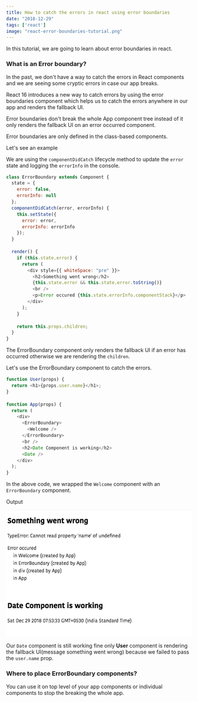 ```yaml
---
title: How to catch the errors in react using error boundaries
date: "2018-12-29"
tags: ['react']
image: "react-error-boundaries-tutorial.png"
---
```


In this tutorial, we are going to learn about error boundaries in react.


### What is an Error boundary?

In the past, we don't have a way to catch the errors in React components and we are seeing
some cryptic errors in case our app breaks.

React 16 introduces a new way to catch errors by using the error boundaries component
which helps us to catch the errors anywhere in our app and renders the fallback UI.

Error boundaries don't break the whole App component tree instead of it only renders the fallback UI
on an error occurred component.

Error boundaries are only defined in the class-based components.


Let's see an example

We are using the `componentDidCatch` lifecycle method to update the `error` state and logging the `errorInfo` in the console.

```js
class ErrorBoundary extends Component {
  state = {
    error: false,
    errorInfo: null
  };
  componentDidCatch(error, errorInfo) {
    this.setState({
      error: error,
      errorInfo: errorInfo
    });
  }

  render() {
    if (this.state.error) {
      return (
        <div style={{ whiteSpace: "pre" }}>
          <h2>Something went wrong</h2>
          {this.state.error && this.state.error.toString()}
          <br />
          <p>Error occured {this.state.errorInfo.componentStack}</p>
        </div>
      );
    }

    return this.props.children;
  }
}

```

The ErrorBoundary component only renders the fallback UI if an error has occurred otherwise we are rendering the `children`.


Let's use the ErrorBoundary component to catch the errors.


```js
function User(props) {
  return <h1>{props.user.name}</h1>;
}

function App(props) {
  return (
    <div>
      <ErrorBoundary>
        <Welcome />
      </ErrorBoundary>
      <br />
      <h2>Date Component is working</h2>
      <Date />
    </div>
  );
}
```
In the above code, we wrapped the `Welcome` component with an `ErrorBoundary` component.

Output

![react error boundaries component demo](./error-boundaries-react.png)

Our `Date` component is still working fine only __User__ component is rendering the
fallback UI(message something went wrong) because we failed to pass the `user.name` prop.



### Where to place ErrorBoundary components?

You can use it on top level of your app components or individual components to stop the breaking the whole app.